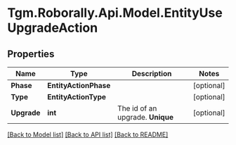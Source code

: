 
# Tgm.Roborally.Api.Model.EntityUseUpgradeAction

## Properties

Name | Type | Description | Notes
------------ | ------------- | ------------- | -------------
**Phase** | **EntityActionPhase** |  | [optional] 
**Type** | **EntityActionType** |  | [optional] 
**Upgrade** | **int** | The id of an upgrade. **Unique** | [optional] 

[[Back to Model list]](../README.md#documentation-for-models)
[[Back to API list]](../README.md#documentation-for-api-endpoints)
[[Back to README]](../README.md)

